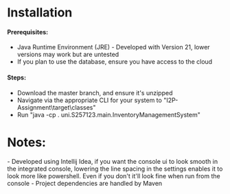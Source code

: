 <h1>Installation</h1>

<h4>Prerequisites:</h4>

- Java Runtime Environment (JRE) - Developed with Version 21, lower versions may work but are untested
- If you plan to use the database, ensure you have access to the cloud

<h4> Steps:</h4>

- Download the master branch, and ensure it's unzipped
- Navigate via the appropriate CLI for your system to "I2P-Assignment\target\classes"
- Run "java -cp . uni.S257123.main.InventoryManagementSystem"

<h1>Notes:</h1>
- Developed using Intellij Idea, if you want the console ui to look smooth in the integrated console, lowering the line spacing in the settings enables it to look more like powershell. Even if you don't it'll look fine when run from the console
- Project dependencies are handled by Maven
